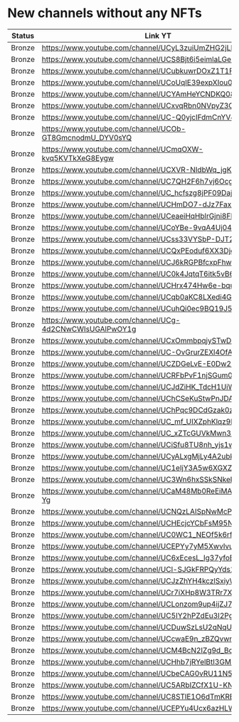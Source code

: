 # New channels without any NFTs

| Status | Link YT | Link Channel |
| --- | --- | --- |
| Bronze | https://www.youtube.com/channel/UCyL3zuiUmZHG2jLIAgv4wQQ | https://gleev.xyz/channel/61961 |
| Bronze | https://www.youtube.com/channel/UCS8Bjt6i5eimlaLGehkMq-w | https://gleev.xyz/channel/63794 |
| Bronze | https://www.youtube.com/channel/UCubkuwrDOxZ1T1FviXfJ-6g | https://gleev.xyz/channel/64392 |
| Bronze | https://www.youtube.com/channel/UCoUqIE39expXIou0VQpyyYQ | https://gleev.xyz/channel/64393 |
| Bronze | https://www.youtube.com/channel/UCYAmHeYCNDKQ08z7cVfCKHg | https://gleev.xyz/channel/64395 |
| Bronze | https://www.youtube.com/channel/UCxvqRbn0NVpyZ3OOizMmvnw | https://gleev.xyz/channel/64398 |
| Bronze | https://www.youtube.com/channel/UC-Q0yjcIFdmCnYV4pvQsh_A | https://gleev.xyz/channel/64399 |
| Bronze | https://www.youtube.com/channel/UCOb-GT8GmcnodmU_DYV0sYQ | https://gleev.xyz/channel/64402 |
| Bronze | https://www.youtube.com/channel/UCmqOXW-kvq5KVTkXeG8Eygw | https://gleev.xyz/channel/64405 |
| Bronze | https://www.youtube.com/channel/UCXVR-NIdbWq_jgKCokUlFiA | https://gleev.xyz/channel/64406 |
| Bronze | https://www.youtube.com/channel/UC7QH2F6h7vj6Ocg3LQwDcWw | https://gleev.xyz/channel/64409 |
| Bronze | https://www.youtube.com/channel/UC_hcfszg8jPF09DajZbzVog | https://gleev.xyz/channel/64410 |
| Bronze | https://www.youtube.com/channel/UCHmDO7-dJz7FaxlB9ajHQTQ | https://gleev.xyz/channel/64411 |
| Bronze | https://www.youtube.com/channel/UCeaeiHqHblrGjni8FE2cPgA | https://gleev.xyz/channel/64413 |
| Bronze | https://www.youtube.com/channel/UCoYBe-9vqA4Uj04DqmtQDwA | https://gleev.xyz/channel/64418 |
| Bronze | https://www.youtube.com/channel/UCss33VYSbP-DJT2DlNW9r5A | https://gleev.xyz/channel/64419 |
| Bronze | https://www.youtube.com/channel/UCQxPEoduf6XX3DjoFNF8Cag | https://gleev.xyz/channel/64420 |
| Bronze | https://www.youtube.com/channel/UCJ6kRGPBfcxpFhwOCL0x0vQ | https://gleev.xyz/channel/64427 |
| Bronze | https://www.youtube.com/channel/UC0k4JqtqT6itk5vB60VQspA | https://gleev.xyz/channel/64430 |
| Bronze | https://www.youtube.com/channel/UCHrx474Hw6e-bqu-FdN2vqg | https://gleev.xyz/channel/64435 |
| Bronze | https://www.youtube.com/channel/UCqb0aKC8LXedi4G9vHE8lLw | https://gleev.xyz/channel/64436 |
| Bronze | https://www.youtube.com/channel/UCuhQi0ec9BQ19J520rKvCow | https://gleev.xyz/channel/64437 |
| Bronze | https://www.youtube.com/channel/UCg-4d2CNwCWIsUGAlPwOY1g | https://gleev.xyz/channel/64438 |
| Bronze | https://www.youtube.com/channel/UCxOmmbpqjySTwDeo78YU6YQ | https://gleev.xyz/channel/64444 |
| Bronze | https://www.youtube.com/channel/UC-OvGrurZEXl4OfANPkM3Gg | https://gleev.xyz/channel/64447 |
| Bronze | https://www.youtube.com/channel/UCZDGeLvE-E0Dw2zjj1tePJw | https://gleev.xyz/channel/64454 |
| Bronze | https://www.youtube.com/channel/UCRFbPvF1njSGum0aN-_dOyQ | https://gleev.xyz/channel/64456 |
| Bronze | https://www.youtube.com/channel/UCJdZiHK_TdcH1UiWhDunMDg | https://gleev.xyz/channel/64461 |
| Bronze | https://www.youtube.com/channel/UChCSeKuStwPnJDA0_RPeBBw | https://gleev.xyz/channel/64463 |
| Bronze | https://www.youtube.com/channel/UChPqc9DCdGzak0zSQ-L-QZQ | https://gleev.xyz/channel/64464 |
| Bronze | https://www.youtube.com/channel/UC_mf_UIXZphKlqz9N2Vc9KQ | https://gleev.xyz/channel/64470 |
| Bronze | https://www.youtube.com/channel/UC_xZTcGUVkMwn303JNhdKsA | https://gleev.xyz/channel/64478 |
| Bronze | https://www.youtube.com/channel/UCiSfu8TU8nh_yjs1w4V38Ug | https://gleev.xyz/channel/64479 |
| Bronze | https://www.youtube.com/channel/UCyALxgMjLy4A2ubkR168rFA | https://gleev.xyz/channel/64481 |
| Bronze | https://www.youtube.com/channel/UC1eljY3A5w6XGXZsWCkUzEA | https://gleev.xyz/channel/64482 |
| Bronze | https://www.youtube.com/channel/UC3Wn6hxSSkSNkekuEpdSbcA | https://gleev.xyz/channel/64483 |
| Bronze | https://www.youtube.com/channel/UCaM48Mb0ReEiMAWp14ND-Yg | https://gleev.xyz/channel/64484 |
| Bronze | https://www.youtube.com/channel/UCNQzLAISpNwMcPv7y6o0jMQ | https://gleev.xyz/channel/64485 |
| Bronze | https://www.youtube.com/channel/UCHEcjcYCbFsM95NL6I08xsw | https://gleev.xyz/channel/64488 |
| Bronze | https://www.youtube.com/channel/UC0WC1_NEOf5k6rf-R9Z2StQ | https://gleev.xyz/channel/64489 |
| Bronze | https://www.youtube.com/channel/UCEPYy7yM5XwvIvu6mtKAbSw | https://gleev.xyz/channel/64490 |
| Bronze | https://www.youtube.com/channel/UC6xEcesL_Ig37yfoBwW-pJA | https://gleev.xyz/channel/64493 |
| Bronze | https://www.youtube.com/channel/UCl-SJGkFRPQyYds1NtniPDA | https://gleev.xyz/channel/64496 |
| Bronze | https://www.youtube.com/channel/UCJzZhYH4kczlSxiyW1oWcrQ | https://gleev.xyz/channel/64504 |
| Bronze | https://www.youtube.com/channel/UCr7iXHp8W3TRr7Xsya-sYWQ | https://gleev.xyz/channel/64508 |
| Bronze | https://www.youtube.com/channel/UCLonzom9up4ijZJ7uiIPT3w | https://gleev.xyz/channel/64509 |
| Bronze | https://www.youtube.com/channel/UC5IY2hPZdEu3I2Pg81-oQEQ | https://gleev.xyz/channel/64510 |
| Bronze | https://www.youtube.com/channel/UCDuwSzLsU2qNqUD-t4-BJ9g | https://gleev.xyz/channel/64513 |
| Bronze | https://www.youtube.com/channel/UCcwaE9n_zBZQvwnuKHDf7kg | https://gleev.xyz/channel/64515 |
| Bronze | https://www.youtube.com/channel/UCM4BcN2IZg9d_Bobh_ufXuw | https://gleev.xyz/channel/64516 |
| Bronze | https://www.youtube.com/channel/UCHhb7jRYelBtI3GMcC0RZMw | https://gleev.xyz/channel/64518 |
| Bronze | https://www.youtube.com/channel/UCbeCAG0vRU11N5gXzQSt_bw | https://gleev.xyz/channel/64519 |
| Bronze | https://www.youtube.com/channel/UC5ARbIZCfX1U-KNHSHr5Gig | https://gleev.xyz/channel/64520 |
| Bronze | https://www.youtube.com/channel/UC8STlE1O6dTmKREEs-qb69A | https://gleev.xyz/channel/64525 |
| Bronze | https://www.youtube.com/channel/UCEPYu4Ucx6azHLW19f6Xf3Q | https://gleev.xyz/channel/64540 |